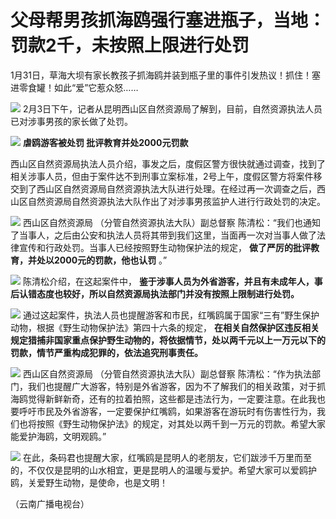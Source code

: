 # 父母帮男孩抓海鸥强行塞进瓶子，当地：罚款2千，未按照上限进行处罚

1月31日，草海大坝有家长教孩子抓海鸥并装到瓶子里的事件引发热议！抓住！塞进零食罐！如此“爱”它惹众怒……

![](https://inews.gtimg.com/newsapp_bt/0/15645281881/1000)
2月3日下午，记者从昆明西山区自然资源局了解到，目前，自然资源执法人员已对涉事男孩的家长做了处罚。

![](https://inews.gtimg.com/newsapp_match/0/15645281889/0)
**虐鸥游客被处罚 批评教育并处2000元罚款**

西山区自然资源局执法人员介绍，事发之后，度假区警方很快就通过调查，找到了相关涉事人员，但由于案件达不到刑事立案标准，2号上午，度假区警方将案件移交到了西山区自然资源局自然资源执法大队进行处理。在经过再一次调查之后，西山区自然资源局自然资源执法大队作出了对涉事男孩监护人进行行政处罚的决定。

![](https://inews.gtimg.com/newsapp_bt/0/15645281914/1000)
西山区自然资源局 （分管自然资源执法大队）副总督察
陈清松：“我们也通知了当事人，之后由公安和执法人员将其带到我们这里，当面再一次对当事人做了法律宣传和行政处罚。当事人已经按照野生动物保护法的规定，
**做了严厉的批评教育，并处以2000元的罚款，他也认罚** 。”

![](https://inews.gtimg.com/newsapp_bt/0/15645281906/1000)
陈清松介绍，在这起案件中， **鉴于涉事人员为外省游客，并且有未成年人，事后认错态度也较好，所以自然资源局执法部门并没有按照上限制进行处罚。**

![](https://inews.gtimg.com/newsapp_bt/0/15645281886/1000)
通过这起案件，执法人员也提醒游客和市民，红嘴鸥属于国家“三有”野生保护动物，根据《野生动物保护法》第四十六条的规定，
**在相关自然保护区违反相关规定猎捕非国家重点保护野生动物的，将依据情节，处以两千元以上一万元以下的罚款，情节严重构成犯罪的，依法追究刑事责任。**

![](https://inews.gtimg.com/newsapp_bt/0/15645281893/1000)
西山区自然资源局 （分管自然资源执法大队）副总督察
陈清松：“作为执法部门，我们也提醒广大游客，特别是外省游客，因为不了解我们的相关政策，对于抓海鸥觉得新鲜新奇，还有的拉着拍照，这些都是违法行为，一定要注意。在此我也要呼吁市民及外省游客，一定要保护红嘴鸥，如果游客在游玩时有伤害性行为，我们也将按照《野生动物保护法》的规定，对其处以两千到一万元的罚款。希望大家能爱护海鸥，文明观鸥。”

![](https://inews.gtimg.com/newsapp_bt/0/15645281891/1000)
在此，条码君也提醒大家，红嘴鸥是昆明人的老朋友，它们跋涉千万里而至的，不仅仅是昆明的山水相宜，更是昆明人的温暖与爱护。希望大家可以爱鸥护鸥，关爱野生动物，是使命，也是文明！

（云南广播电视台）

